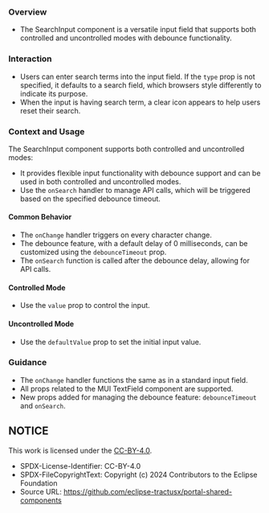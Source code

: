 ### Overview

- The SearchInput component is a versatile input field that supports both controlled and uncontrolled modes with debounce functionality.

### Interaction

- Users can enter search terms into the input field. If the `type` prop is not specified, it defaults to a search field, which browsers style differently to indicate its purpose.
- When the input is having search term, a clear icon appears to help users reset their search.

### Context and Usage

The SearchInput component supports both controlled and uncontrolled modes:
- It provides flexible input functionality with debounce support and can be used in both controlled and uncontrolled modes.
- Use the `onSearch` handler to manage API calls, which will be triggered based on the specified debounce timeout.

#### Common Behavior

- The `onChange` handler triggers on every character change.
- The debounce feature, with a default delay of 0 milliseconds, can be customized using the `debounceTimeout` prop.
- The `onSearch` function is called after the debounce delay, allowing for API calls.

#### Controlled Mode

- Use the `value` prop to control the input.

#### Uncontrolled Mode

- Use the `defaultValue` prop to set the initial input value.

### Guidance

- The `onChange` handler functions the same as in a standard input field.
- All props related to the MUI TextField component are supported.
- New props added for managing the debounce feature: `debounceTimeout` and `onSearch`.

## NOTICE

This work is licensed under the [CC-BY-4.0](https://creativecommons.org/licenses/by/4.0/legalcode).

- SPDX-License-Identifier: CC-BY-4.0
- SPDX-FileCopyrightText: Copyright (c) 2024 Contributors to the Eclipse Foundation
- Source URL: https://github.com/eclipse-tractusx/portal-shared-components
